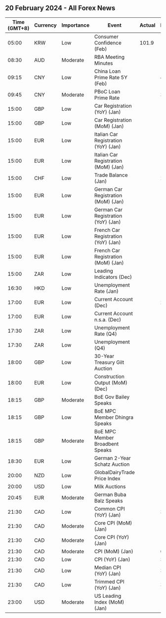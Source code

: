 ## 20 February 2024 - All Forex News

| Time (GMT+8) | Currency | Importance | Event | Actual | Forecast | Previous |
|------|----------|------------|-------|--------|----------|----------|
| 05:00 | KRW | Low | Consumer Confidence (Feb) | 101.9 |  | 101.6 |
| 08:30 | AUD | Moderate | RBA Meeting Minutes |  |  |  |
| 09:15 | CNY | Low | China Loan Prime Rate 5Y (Feb) |  | 4.10% | 4.20% |
| 09:45 | CNY | Moderate | PBoC Loan Prime Rate |  | 3.45% | 3.45% |
| 15:00 | GBP | Low | Car Registration (YoY) (Jan) |  |  | 9.8% |
| 15:00 | GBP | Low | Car Registration (MoM) (Jan) |  |  | -9.9% |
| 15:00 | EUR | Low | Italian Car Registration (YoY) (Jan) |  |  | 5.9% |
| 15:00 | EUR | Low | Italian Car Registration (MoM) (Jan) |  |  | -20.2% |
| 15:00 | CHF | Low | Trade Balance (Jan) |  | 2.350B | 1.248B |
| 15:00 | EUR | Low | German Car Registration (MoM) (Jan) |  |  | -1.6% |
| 15:00 | EUR | Low | German Car Registration (YoY) (Jan) |  |  | -23.0% |
| 15:00 | EUR | Low | French Car Registration (YoY) (Jan) |  |  | 14.5% |
| 15:00 | EUR | Low | French Car Registration (MoM) (Jan) |  |  | 18.5% |
| 15:00 | ZAR | Low | Leading Indicators (Dec) |  |  | 111.80% |
| 16:30 | HKD | Low | Unemployment Rate (Jan) |  |  | 2.9% |
| 17:00 | EUR | Low | Current Account (Dec) |  | 20.3B | 24.6B |
| 17:00 | EUR | Low | Current Account n.s.a. (Dec) |  |  | 31.7B |
| 17:30 | ZAR | Low | Unemployment Rate (Q4) |  |  | 31.90% |
| 17:30 | ZAR | Low | Unemployment (Q4) |  |  | 7.849M |
| 18:00 | GBP | Low | 30-Year Treasury Gilt Auction |  |  | 4.430% |
| 18:00 | EUR | Low | Construction Output (MoM) (Dec) |  |  | -0.98% |
| 18:15 | GBP | Moderate | BoE Gov Bailey Speaks |  |  |  |
| 18:15 | GBP | Low | BoE MPC Member Dhingra Speaks |  |  |  |
| 18:15 | GBP | Moderate | BoE MPC Member Broadbent Speaks |  |  |  |
| 18:30 | EUR | Low | German 2-Year Schatz Auction |  |  | 2.490% |
| 20:00 | NZD | Low | GlobalDairyTrade Price Index |  |  | 4.2% |
| 20:00 | USD | Low | Milk Auctions |  |  | 3,571.0 |
| 20:45 | EUR | Moderate | German Buba Balz Speaks |  |  |  |
| 21:30 | CAD | Low | Common CPI (YoY) (Jan) |  | 3.8% | 3.9% |
| 21:30 | CAD | Moderate | Core CPI (MoM) (Jan) |  |  | -0.5% |
| 21:30 | CAD | Moderate | Core CPI (YoY) (Jan) |  |  | 2.6% |
| 21:30 | CAD | Moderate | CPI (MoM) (Jan) |  | 0.4% | -0.3% |
| 21:30 | CAD | Low | CPI (YoY) (Jan) |  | 3.2% | 3.4% |
| 21:30 | CAD | Low | Median CPI (YoY) (Jan) |  | 3.6% | 3.6% |
| 21:30 | CAD | Low | Trimmed CPI (YoY) (Jan) |  | 3.6% | 3.7% |
| 23:00 | USD | Moderate | US Leading Index (MoM) (Jan) |  | -0.3% | -0.1% |
